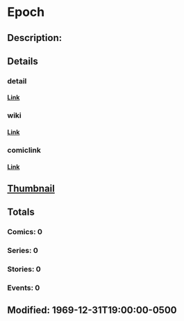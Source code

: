 # Epoch
## Description: 
## Details
### detail
#### [Link](http://marvel.com/characters/630/epoch?utm_campaign=apiRef&utm_source=225578a89fc76f3d20fbffda5d17a88d)
### wiki
#### [Link](http://marvel.com/universe/Epoch?utm_campaign=apiRef&utm_source=225578a89fc76f3d20fbffda5d17a88d)
### comiclink
#### [Link](http://marvel.com/comics/characters/1011065/epoch?utm_campaign=apiRef&utm_source=225578a89fc76f3d20fbffda5d17a88d)
## [Thumbnail](http://i.annihil.us/u/prod/marvel/i/mg/5/50/4c0030f453da3.jpg)
## Totals
### Comics: 0
### Series: 0
### Stories: 0
### Events: 0
## Modified: 1969-12-31T19:00:00-0500
